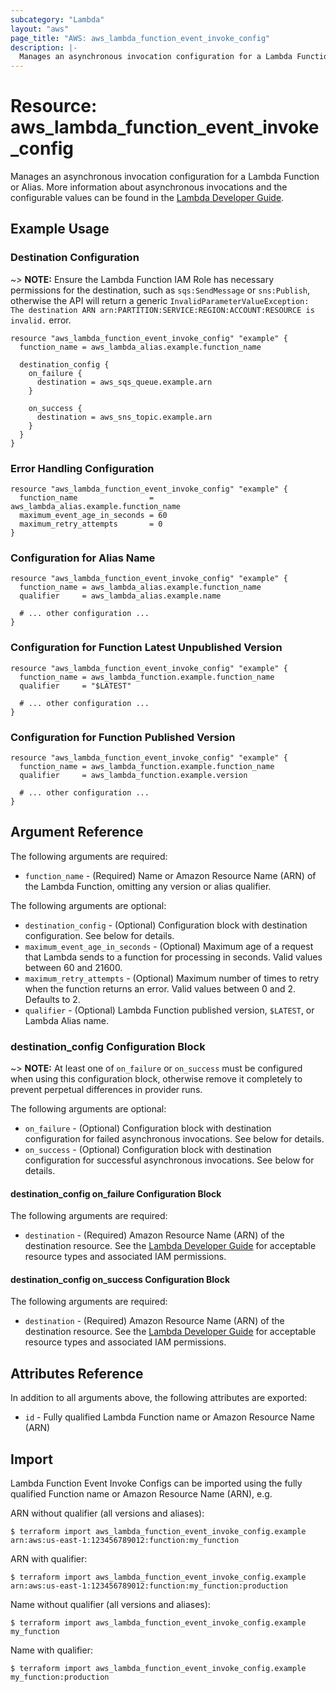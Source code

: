 ```yaml
---
subcategory: "Lambda"
layout: "aws"
page_title: "AWS: aws_lambda_function_event_invoke_config"
description: |-
  Manages an asynchronous invocation configuration for a Lambda Function or Alias.
---
```


# Resource: aws_lambda_function_event_invoke_config

Manages an asynchronous invocation configuration for a Lambda Function or Alias. More information about asynchronous invocations and the configurable values can be found in the [Lambda Developer Guide](https://docs.aws.amazon.com/lambda/latest/dg/invocation-async.html).

## Example Usage

### Destination Configuration

~> **NOTE:** Ensure the Lambda Function IAM Role has necessary permissions for the destination, such as `sqs:SendMessage` or `sns:Publish`, otherwise the API will return a generic `InvalidParameterValueException: The destination ARN arn:PARTITION:SERVICE:REGION:ACCOUNT:RESOURCE is invalid.` error.

```hcl
resource "aws_lambda_function_event_invoke_config" "example" {
  function_name = aws_lambda_alias.example.function_name

  destination_config {
    on_failure {
      destination = aws_sqs_queue.example.arn
    }

    on_success {
      destination = aws_sns_topic.example.arn
    }
  }
}
```

### Error Handling Configuration

```hcl
resource "aws_lambda_function_event_invoke_config" "example" {
  function_name                = aws_lambda_alias.example.function_name
  maximum_event_age_in_seconds = 60
  maximum_retry_attempts       = 0
}
```

### Configuration for Alias Name

```hcl
resource "aws_lambda_function_event_invoke_config" "example" {
  function_name = aws_lambda_alias.example.function_name
  qualifier     = aws_lambda_alias.example.name

  # ... other configuration ...
}
```

### Configuration for Function Latest Unpublished Version

```hcl
resource "aws_lambda_function_event_invoke_config" "example" {
  function_name = aws_lambda_function.example.function_name
  qualifier     = "$LATEST"

  # ... other configuration ...
}
```

### Configuration for Function Published Version

```hcl
resource "aws_lambda_function_event_invoke_config" "example" {
  function_name = aws_lambda_function.example.function_name
  qualifier     = aws_lambda_function.example.version

  # ... other configuration ...
}
```

## Argument Reference

The following arguments are required:

* `function_name` - (Required) Name or Amazon Resource Name (ARN) of the Lambda Function, omitting any version or alias qualifier.

The following arguments are optional:

* `destination_config` - (Optional) Configuration block with destination configuration. See below for details.
* `maximum_event_age_in_seconds` - (Optional) Maximum age of a request that Lambda sends to a function for processing in seconds. Valid values between 60 and 21600.
* `maximum_retry_attempts` - (Optional) Maximum number of times to retry when the function returns an error. Valid values between 0 and 2. Defaults to 2.
* `qualifier` - (Optional) Lambda Function published version, `$LATEST`, or Lambda Alias name.

### destination_config Configuration Block

~> **NOTE:** At least one of `on_failure` or `on_success` must be configured when using this configuration block, otherwise remove it completely to prevent perpetual differences in provider runs.

The following arguments are optional:

* `on_failure` - (Optional) Configuration block with destination configuration for failed asynchronous invocations. See below for details.
* `on_success` - (Optional) Configuration block with destination configuration for successful asynchronous invocations. See below for details.

#### destination_config on_failure Configuration Block

The following arguments are required:

* `destination` - (Required) Amazon Resource Name (ARN) of the destination resource. See the [Lambda Developer Guide](https://docs.aws.amazon.com/lambda/latest/dg/invocation-async.html#invocation-async-destinations) for acceptable resource types and associated IAM permissions.

#### destination_config on_success Configuration Block

The following arguments are required:

* `destination` - (Required) Amazon Resource Name (ARN) of the destination resource. See the [Lambda Developer Guide](https://docs.aws.amazon.com/lambda/latest/dg/invocation-async.html#invocation-async-destinations) for acceptable resource types and associated IAM permissions.

## Attributes Reference

In addition to all arguments above, the following attributes are exported:

* `id` - Fully qualified Lambda Function name or Amazon Resource Name (ARN)

## Import

Lambda Function Event Invoke Configs can be imported using the fully qualified Function name or Amazon Resource Name (ARN), e.g.

ARN without qualifier (all versions and aliases):

```
$ terraform import aws_lambda_function_event_invoke_config.example arn:aws:us-east-1:123456789012:function:my_function
```

ARN with qualifier:

```
$ terraform import aws_lambda_function_event_invoke_config.example arn:aws:us-east-1:123456789012:function:my_function:production
```

Name without qualifier (all versions and aliases):

```
$ terraform import aws_lambda_function_event_invoke_config.example my_function
```

Name with qualifier:

```
$ terraform import aws_lambda_function_event_invoke_config.example my_function:production
```
